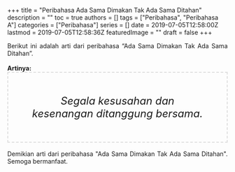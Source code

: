 +++
title = "Peribahasa Ada Sama Dimakan Tak Ada Sama Ditahan"
description = ""
toc = true
authors = []
tags = ["Peribahasa", "Peribahasa A"]
categories = ["Peribahasa"]
series = []
date = 2019-07-05T12:58:00Z
lastmod = 2019-07-05T12:58:36Z
featuredImage = ""
draft = false
+++

<div dir="ltr" style="text-align: left;" trbidi="on"><div style="text-align: justify;">Berikut ini adalah arti dari peribahasa “Ada Sama Dimakan Tak Ada Sama Ditahan”.</div><br /><div style="text-align: justify;"><b>Artinya:</b></div><div style="border: 2px dashed #ddd; font-size: 24px; height: auto; margin: 0 auto; padding: 50px; text-align: center; width: auto;"><i>Segala kesusahan dan kesenangan ditanggung bersama.</i></div><div style="text-align: justify;"><br /></div><div style="text-align: justify;">Demikian arti dari peribahasa "Ada Sama Dimakan Tak Ada Sama Ditahan". Semoga bermanfaat.</div></div>
